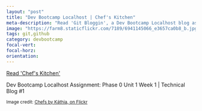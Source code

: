 ```yaml
---
layout: "post"
title: "Dev Bootcamp Localhost | Chef's Kitchen"
meta-description: "Read 'Git Bloggin', a Dev Bootcamp Localhost blog assignment"
image: "https://farm8.staticflickr.com/7189/6941145066_e3657ca0b8_b.jpg"
tags: git,github
category: devbootcamp
focal-vert:
focal-horz:
orientation:
---
```


[Read 'Chef's Kitchen'](http://jannypie.github.io/blog/c1-chefs-kitchen.html)

Dev Bootcamp Localhost Assignment: Phase 0 Unit 1 Week 1 | Technical Blog #1

<small>Image credit: <a href="https://www.flickr.com/photos/casinhadepano/6941145066" title="Chefs by Káthia, on Flickr">Chefs by Káthia, on Flickr</a></small>